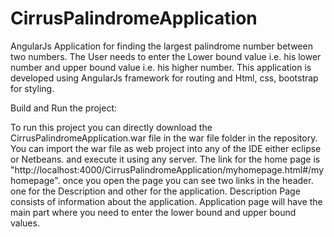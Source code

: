 # CirrusPalindromeApplication
AngularJs Application for finding the largest palindrome number between two numbers.
The User needs to enter the Lower bound value i.e. his lower number and upper bound value   i.e. his higher number.
This application is developed using AngularJs framework for routing and Html, css, bootstrap for styling.

Build and Run the project:

To run this project you can directly download the CirrusPalindromeApplication.war file in the war file folder in the repository. 
You can import the war file as web project into any of the IDE either eclipse or Netbeans. and execute it using any server.
The link for the home page is "http://localhost:4000/CirrusPalindromeApplication/myhomepage.html#/myhomepage".
once you open the page you can see two links in the header. one for the Description and other for the application.
Description Page consists of information about the application. Application page will have the 
main part where you need to enter the lower bound and upper bound values.
